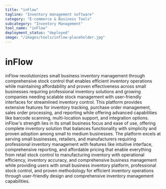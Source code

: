 ```yaml
---
title: "inFlow"
tagline: "Inventory management software"
category: "E-commerce & Business Tools"
subcategory: "Inventory Management"
tool_name: "inFlow"
deployment_status: "deployed"
image: "/images/tools/inflow-placeholder.jpg"
---
```


# inFlow

inFlow revolutionizes small business inventory management through comprehensive stock control that enables efficient inventory operations while maintaining affordability and proven effectiveness across small businesses requiring professional inventory solutions and growing companies needing scalable stock management with user-friendly interfaces for streamlined inventory control. This platform provides extensive features for inventory tracking, purchase order management, sales order processing, and reporting while offering advanced capabilities like barcode scanning, multi-location support, and integration options. inFlow's strength lies in its small business focus and ease of use, offering complete inventory solution that balances functionality with simplicity and proven adoption among small to medium businesses. The platform excels at serving small businesses, retailers, and manufacturers requiring professional inventory management with features like intuitive interface, comprehensive reporting, and affordable pricing that enable everything from retail stock control to manufacturing inventory with operational efficiency, inventory accuracy, and comprehensive business management while providing users with small business inventory platform, professional stock control, and proven methodology for efficient inventory operations through user-friendly design and comprehensive inventory management capabilities.